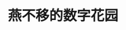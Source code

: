 ---
layout: home

title: 燕不移的数字花园
titleTemplate: 燕不移

hero:
  name: 江海寄余生
  tagline: 一之谓甚，其可在乎？
  actions:
  - theme: brand
    text: Hi，燕不移
    link: /go/index

features:
  - title: 学习笔记
    details: 程序员的一生。
  - title: 读书笔记
    details: 言不正经。
  - title: 碎碎念
    details: 自留地，瞎扯淡。
  - title: 图说生活
    details: 旅行、随手拍。
---